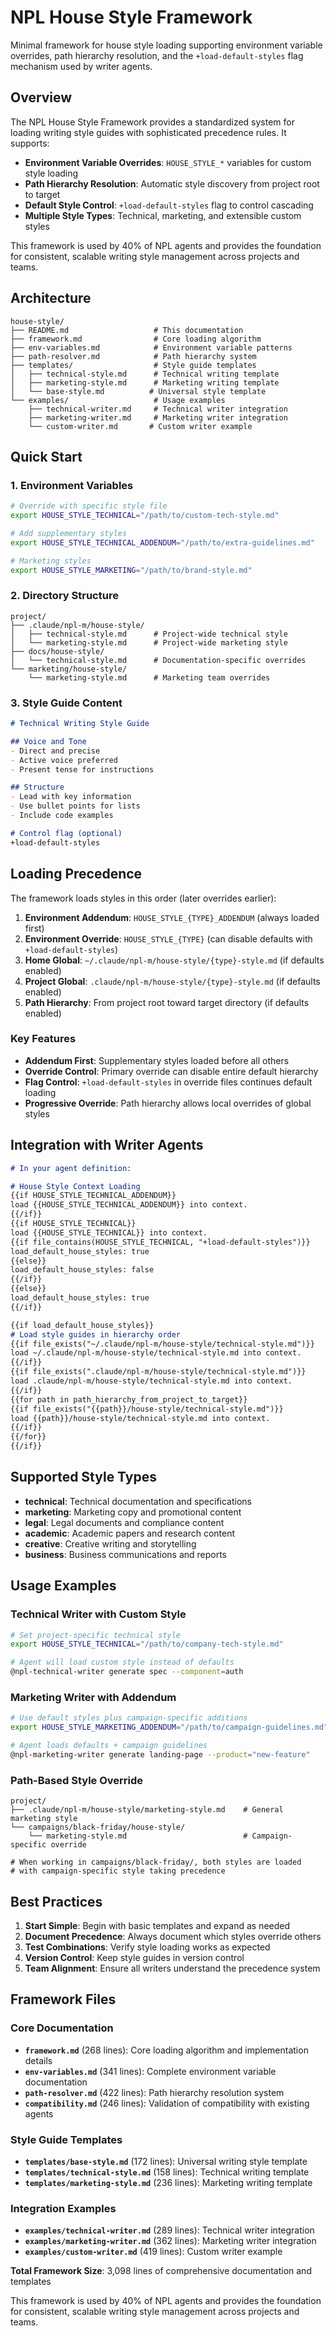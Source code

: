 # NPL House Style Framework

Minimal framework for house style loading supporting environment variable overrides, path hierarchy resolution, and the `+load-default-styles` flag mechanism used by writer agents.

## Overview

The NPL House Style Framework provides a standardized system for loading writing style guides with sophisticated precedence rules. It supports:

- **Environment Variable Overrides**: `HOUSE_STYLE_*` variables for custom style loading
- **Path Hierarchy Resolution**: Automatic style discovery from project root to target
- **Default Style Control**: `+load-default-styles` flag to control cascading
- **Multiple Style Types**: Technical, marketing, and extensible custom styles

This framework is used by 40% of NPL agents and provides the foundation for consistent, scalable writing style management across projects and teams.

## Architecture

```
house-style/
├── README.md                   # This documentation
├── framework.md                # Core loading algorithm
├── env-variables.md            # Environment variable patterns
├── path-resolver.md            # Path hierarchy system
├── templates/                  # Style guide templates
│   ├── technical-style.md      # Technical writing template
│   ├── marketing-style.md      # Marketing writing template
│   └── base-style.md          # Universal style template
└── examples/                   # Usage examples
    ├── technical-writer.md     # Technical writer integration
    ├── marketing-writer.md     # Marketing writer integration
    └── custom-writer.md       # Custom writer example
```

## Quick Start

### 1. Environment Variables
```bash
# Override with specific style file
export HOUSE_STYLE_TECHNICAL="/path/to/custom-tech-style.md"

# Add supplementary styles
export HOUSE_STYLE_TECHNICAL_ADDENDUM="/path/to/extra-guidelines.md"

# Marketing styles
export HOUSE_STYLE_MARKETING="/path/to/brand-style.md"
```

### 2. Directory Structure
```
project/
├── .claude/npl-m/house-style/
│   ├── technical-style.md      # Project-wide technical style
│   └── marketing-style.md      # Project-wide marketing style
├── docs/house-style/
│   └── technical-style.md      # Documentation-specific overrides
└── marketing/house-style/
    └── marketing-style.md      # Marketing team overrides
```

### 3. Style Guide Content
```markdown
# Technical Writing Style Guide

## Voice and Tone
- Direct and precise
- Active voice preferred
- Present tense for instructions

## Structure
- Lead with key information
- Use bullet points for lists
- Include code examples

# Control flag (optional)
+load-default-styles
```

## Loading Precedence

The framework loads styles in this order (later overrides earlier):

1. **Environment Addendum**: `HOUSE_STYLE_{TYPE}_ADDENDUM` (always loaded first)
2. **Environment Override**: `HOUSE_STYLE_{TYPE}` (can disable defaults with `+load-default-styles`)
3. **Home Global**: `~/.claude/npl-m/house-style/{type}-style.md` (if defaults enabled)
4. **Project Global**: `.claude/npl-m/house-style/{type}-style.md` (if defaults enabled)
5. **Path Hierarchy**: From project root toward target directory (if defaults enabled)

### Key Features
- **Addendum First**: Supplementary styles loaded before all others
- **Override Control**: Primary override can disable entire default hierarchy
- **Flag Control**: `+load-default-styles` in override files continues default loading
- **Progressive Override**: Path hierarchy allows local overrides of global styles

## Integration with Writer Agents

```markdown
# In your agent definition:

# House Style Context Loading
{{if HOUSE_STYLE_TECHNICAL_ADDENDUM}}
load {{HOUSE_STYLE_TECHNICAL_ADDENDUM}} into context.
{{/if}}
{{if HOUSE_STYLE_TECHNICAL}}
load {{HOUSE_STYLE_TECHNICAL}} into context.
{{if file_contains(HOUSE_STYLE_TECHNICAL, "+load-default-styles")}}
load_default_house_styles: true
{{else}}
load_default_house_styles: false
{{/if}}
{{else}}
load_default_house_styles: true
{{/if}}

{{if load_default_house_styles}}
# Load style guides in hierarchy order
{{if file_exists("~/.claude/npl-m/house-style/technical-style.md")}}
load ~/.claude/npl-m/house-style/technical-style.md into context.
{{/if}}
{{if file_exists(".claude/npl-m/house-style/technical-style.md")}}
load .claude/npl-m/house-style/technical-style.md into context.
{{/if}}
{{for path in path_hierarchy_from_project_to_target}}
{{if file_exists("{{path}}/house-style/technical-style.md")}}
load {{path}}/house-style/technical-style.md into context.
{{/if}}
{{/for}}
{{/if}}
```

## Supported Style Types

- **technical**: Technical documentation and specifications
- **marketing**: Marketing copy and promotional content  
- **legal**: Legal documents and compliance content
- **academic**: Academic papers and research content
- **creative**: Creative writing and storytelling
- **business**: Business communications and reports

## Usage Examples

### Technical Writer with Custom Style
```bash
# Set project-specific technical style
export HOUSE_STYLE_TECHNICAL="/path/to/company-tech-style.md"

# Agent will load custom style instead of defaults
@npl-technical-writer generate spec --component=auth
```

### Marketing Writer with Addendum
```bash
# Use default styles plus campaign-specific additions
export HOUSE_STYLE_MARKETING_ADDENDUM="/path/to/campaign-guidelines.md"

# Agent loads defaults + campaign guidelines
@npl-marketing-writer generate landing-page --product="new-feature"
```

### Path-Based Style Override
```
project/
├── .claude/npl-m/house-style/marketing-style.md    # General marketing style
└── campaigns/black-friday/house-style/
    └── marketing-style.md                          # Campaign-specific override

# When working in campaigns/black-friday/, both styles are loaded
# with campaign-specific style taking precedence
```

## Best Practices

1. **Start Simple**: Begin with basic templates and expand as needed
2. **Document Precedence**: Always document which styles override others
3. **Test Combinations**: Verify style loading works as expected
4. **Version Control**: Keep style guides in version control
5. **Team Alignment**: Ensure all writers understand the precedence system

## Framework Files

### Core Documentation
- **`framework.md`** (268 lines): Core loading algorithm and implementation details
- **`env-variables.md`** (341 lines): Complete environment variable documentation  
- **`path-resolver.md`** (422 lines): Path hierarchy resolution system
- **`compatibility.md`** (246 lines): Validation of compatibility with existing agents

### Style Guide Templates  
- **`templates/base-style.md`** (172 lines): Universal writing style template
- **`templates/technical-style.md`** (158 lines): Technical writing template
- **`templates/marketing-style.md`** (236 lines): Marketing writing template

### Integration Examples
- **`examples/technical-writer.md`** (289 lines): Technical writer integration
- **`examples/marketing-writer.md`** (362 lines): Marketing writer integration  
- **`examples/custom-writer.md`** (419 lines): Custom writer example

**Total Framework Size**: 3,098 lines of comprehensive documentation and templates

This framework is used by 40% of NPL agents and provides the foundation for consistent, scalable writing style management across projects and teams.